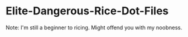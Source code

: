 # Elite-Dangerous-Rice-Dot-Files

Note: I'm still a beginner to ricing. Might offend you with my noobness.
